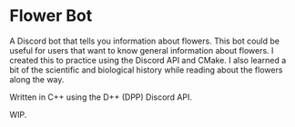 # Flower Bot

A Discord bot that tells you information about flowers. This bot could be useful for users that want to know general information about flowers. I created this to practice using the Discord API and CMake. I also learned a bit of the scientific and biological history while reading about the flowers along the way.

Written in C++ using the D++ (DPP) Discord API.

WIP.
